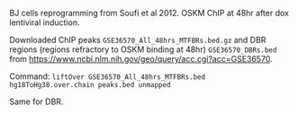 BJ cells reprogramming from Soufi et al 2012. OSKM ChIP at 48hr after dox lentiviral induction. 

Downloaded ChIP peaks `GSE36570_All_48hrs_MTFBRs.bed.gz` and DBR regions (regions refractory to OSKM binding at 48hr) `GSE36570_DBRs.bed` from https://www.ncbi.nlm.nih.gov/geo/query/acc.cgi?acc=GSE36570.

Command: `liftOver GSE36570_All_48hrs_MTFBRs.bed hg18ToHg38.over.chain peaks.bed unmapped`

Same for DBR.
